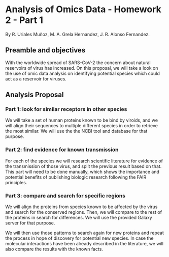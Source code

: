 # Analysis of Omics Data - Homework 2 - Part 1

By R. Uriales Muñoz, M. A. Grela Hernandez, J. R. Alonso Fernandez.

## Preamble and objectives

With the worldwide spread of SARS-CoV-2 the concern about natural reservoirs of virus has increased. On this proposal, we will take a look on the use of omic data analysis on identifying potential species which could act as a reservoir for viruses.

## Analysis Proposal

### Part 1: look for similar receptors in other species

We will take a set of human proteins known to be bind by viroids, and we will align their sequences to multiple different species in order to retrieve the most similar. We will use the the NCBI tool and database for that purpose.

### Part 2: find evidence for known transmission

For each of the species we will research scientific literature for evidence of the transmission of those virus, and split the previous result based on that. This part will need to be done manually, which shows the importance and potential benefits of publishing biologic research following the FAIR principles.

### Part 3: compare and search for specific regions

We will align the proteins from species known to be affected by the virus and search for the conserved regions. Then, we will compare to the rest of the proteins in search for differences. We will use the provided Galaxy server for that purpose.

We will then use those patterns to search again for new proteins and repeat the process in hope of discovery for potential new species. In case the molecular interactions have been already described in the literature, we will also compare the results with the known facts.
